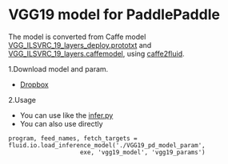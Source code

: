 # VGG19 model for PaddlePaddle
The model is converted from Caffe model [VGG_ILSVRC_19_layers_deploy.prototxt](https://gist.githubusercontent.com/ksimonyan/3785162f95cd2d5fee77/raw/f43eeefc869d646b449aa6ce66f87bf987a1c9b5/VGG_ILSVRC_19_layers_deploy.prototxt) and [VGG_ILSVRC_19_layers.caffemodel](http://www.robots.ox.ac.uk/~vgg/software/very_deep/caffe/VGG_ILSVRC_19_layers.caffemodel), using [caffe2fluid](https://github.com/PaddlePaddle/models/tree/develop/fluid/image_classification/caffe2fluid).

1.Download model and param.
- [Dropbox](https://www.dropbox.com/s/4rbkipqj2h86id6/VGG19_pd_model_param.tar.7z?dl=0)

2.Usage
- You can use like the [infer.py](./infer.py)
- You can also use directly
```
program, feed_names, fetch_targets = fluid.io.load_inference_model('./VGG19_pd_model_param', 
					exe, 'vgg19_model', 'vgg19_params')
```
